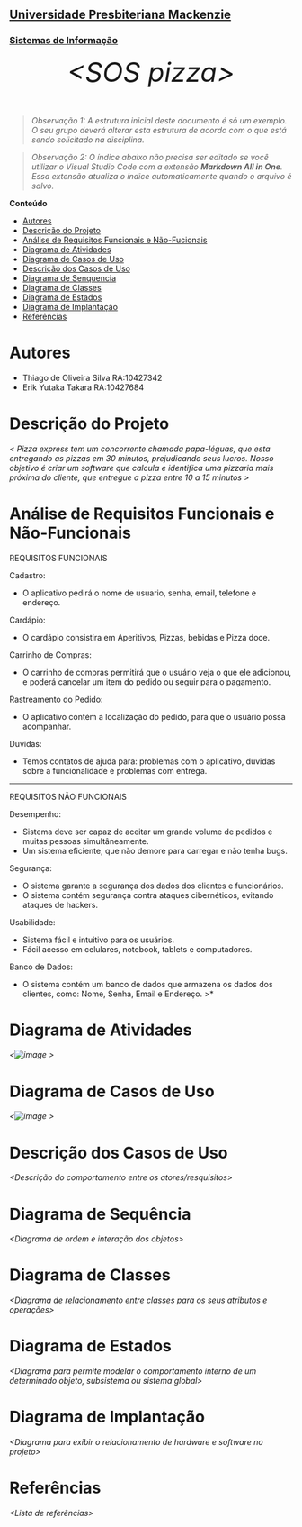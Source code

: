 <h2><a href= "https://www.mackenzie.br">Universidade Presbiteriana Mackenzie</a></h2>
<h3><a href= "https://www.mackenzie.br/graduacao/sao-paulo-higienopolis/sistemas-de-informacao">Sistemas de Informação</a></h3>


<font size="+12"><center>
*&lt;SOS pizza&gt;*
</center></font>

>*Observação 1: A estrutura inicial deste documento é só um exemplo. O seu grupo deverá alterar esta estrutura de acordo com o que está sendo solicitado na disciplina.*

>*Observação 2: O índice abaixo não precisa ser editado se você utilizar o Visual Studio Code com a extensão **Markdown All in One**. Essa extensão atualiza o índice automaticamente quando o arquivo é salvo.*

**Conteúdo**

- [Autores](#nome-alunos)
- [Descrição do Projeto](#introdução-do-projeto)
- [Análise de Requisitos Funcionais e Não-Fucionais](#descrição-dos-requisitos)
- [Diagrama de Atividades](#diagrama-de-atividades) 
- [Diagrama de Casos de Uso](#diagrama-de-comportamento-atores)
- [Descrição dos Casos de Uso](#descrição-das-funcões)
- [Diagrama de Senquencia](#diagrama-de-ordem-interações)
- [Diagrama de Classes](#diagrama-orientado-objetos)
- [Diagrama de Estados](#diagrama-estrutura-componente)
- [Diagrama de Implantação](#diagrama-de-hardware-software)
- [Referências](#referências)


# Autores

* Thiago de Oliveira Silva RA:10427342
* Erik Yutaka Takara RA:10427684


# Descrição do Projeto

*&lt; Pizza express tem um concorrente chamada papa-léguas, que esta entregando as pizzas em 30 minutos, prejudicando seus lucros.
Nosso objetivo é criar um software que calcula e identifica uma pizzaria mais próxima do cliente, que entregue a pizza entre 10 a 15 minutos &gt;*

# Análise de Requisitos Funcionais e Não-Funcionais

REQUISITOS FUNCIONAIS

Cadastro:
- O aplicativo pedirá o nome de usuario, senha, email, telefone e endereço.


Cardápio:
- O cardápio consistira em Aperitivos, Pizzas, bebidas e Pizza doce.


Carrinho de Compras:
- O carrinho de compras permitirá que o usuário veja o que ele adicionou, e poderá cancelar um item do pedido ou seguir para o pagamento.


Rastreamento do Pedido:
- O aplicativo contém a localização do pedido, para que o usuário possa acompanhar.


Duvidas:
- Temos contatos de ajuda para: problemas com o aplicativo, duvidas sobre a funcionalidade e problemas com entrega.


_____________________________________________________________________________________________________________________________________________________________

REQUISITOS NÃO FUNCIONAIS

Desempenho:
- Sistema deve ser capaz de aceitar um grande volume de pedidos e muitas pessoas simultâneamente.
- Um sistema eficiente, que não demore para carregar e não tenha bugs.


Segurança:
- O sistema garante a segurança dos dados dos clientes e funcionários.
- O sistema contém segurança contra ataques cibernéticos, evitando ataques de hackers.


Usabilidade:
- Sistema fácil e intuitivo para os usuários.
- Fácil acesso em celulares, notebook, tablets e computadores.


Banco de Dados:
- O sistema contém um banco de dados que armazena os dados dos clientes, como: Nome, Senha, Email e Endereço.
&gt;*

# Diagrama de Atividades

*&lt;![image](https://github.com/etsoftwr/UML-Classroom-FCI/assets/162384432/917ad3dc-deae-4a7b-b3b1-f6ebaa1d98fc)
&gt;*

# Diagrama de Casos de Uso

*&lt;![image](https://github.com/etsoftwr/UML-Classroom-FCI/assets/162384432/53f5f4ef-beed-4d47-b272-dabe9557880c)
&gt;*

# Descrição dos Casos de Uso

*&lt;Descrição do comportamento entre os atores/resquisitos&gt;*

# Diagrama de Sequência

*&lt;Diagrama de ordem e interação dos objetos&gt;*

# Diagrama de Classes

*&lt;Diagrama de relacionamento entre classes para os seus atributos e operações&gt;*

# Diagrama de Estados

*&lt;Diagrama para permite modelar o comportamento interno de um determinado objeto, subsistema ou sistema global&gt;*

# Diagrama de Implantação

*&lt;Diagrama para exibir o relacionamento de hardware e software no projeto&gt;*

# Referências

*&lt;Lista de referências&gt;*
